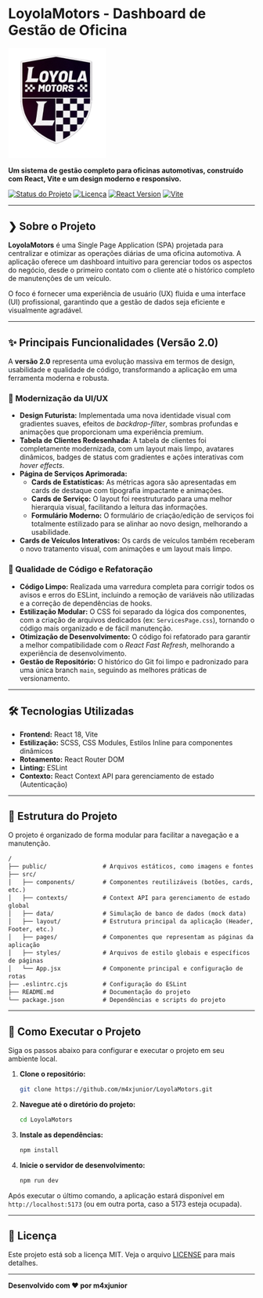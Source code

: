 # LoyolaMotors - Dashboard de Gestão de Oficina

<img src="/public/assets/img/icon/loyola-logo-v2.png" alt="Project Banner" width="200" />

**Um sistema de gestão completo para oficinas automotivas, construído com React, Vite e um design moderno e responsivo.**

[![Status do Projeto](https://img.shields.io/badge/status-ativo-brightgreen.svg)](https://github.com/m4xjunior/LoyolaMotors)
[![Licença](https://img.shields.io/badge/licen%C3%A7a-MIT-blue.svg)](/LICENSE)
[![React Version](https://img.shields.io/badge/react-18.2.0-blue?logo=react)](https://reactjs.org/)
[![Vite](https://img.shields.io/badge/vite-^5.1.4-yellowgreen?logo=vite&logoColor=white)](https://vitejs.dev/)

---

## ❯ Sobre o Projeto

**LoyolaMotors** é uma Single Page Application (SPA) projetada para centralizar e otimizar as operações diárias de uma oficina automotiva. A aplicação oferece um dashboard intuitivo para gerenciar todos os aspectos do negócio, desde o primeiro contato com o cliente até o histórico completo de manutenções de um veículo.

O foco é fornecer uma experiência de usuário (UX) fluida e uma interface (UI) profissional, garantindo que a gestão de dados seja eficiente e visualmente agradável.

---

## ✨ Principais Funcionalidades (Versão 2.0)

A **versão 2.0** representa uma evolução massiva em termos de design, usabilidade e qualidade de código, transformando a aplicação em uma ferramenta moderna e robusta.

### 🎨 Modernização da UI/UX

-   **Design Futurista:** Implementada uma nova identidade visual com gradientes suaves, efeitos de *backdrop-filter*, sombras profundas e animações que proporcionam uma experiência premium.
-   **Tabela de Clientes Redesenhada:** A tabela de clientes foi completamente modernizada, com um layout mais limpo, avatares dinâmicos, badges de status com gradientes e ações interativas com *hover effects*.
-   **Página de Serviços Aprimorada:**
    -   **Cards de Estatísticas:** As métricas agora são apresentadas em cards de destaque com tipografia impactante e animações.
    -   **Cards de Serviço:** O layout foi reestruturado para uma melhor hierarquia visual, facilitando a leitura das informações.
    -   **Formulário Moderno:** O formulário de criação/edição de serviços foi totalmente estilizado para se alinhar ao novo design, melhorando a usabilidade.
-   **Cards de Veículos Interativos:** Os cards de veículos também receberam o novo tratamento visual, com animações e um layout mais limpo.

### 🧹 Qualidade de Código e Refatoração

-   **Código Limpo:** Realizada uma varredura completa para corrigir todos os avisos e erros do ESLint, incluindo a remoção de variáveis não utilizadas e a correção de dependências de hooks.
-   **Estilização Modular:** O CSS foi separado da lógica dos componentes, com a criação de arquivos dedicados (ex: `ServicesPage.css`), tornando o código mais organizado e de fácil manutenção.
-   **Otimização de Desenvolvimento:** O código foi refatorado para garantir a melhor compatibilidade com o *React Fast Refresh*, melhorando a experiência de desenvolvimento.
-   **Gestão de Repositório:** O histórico do Git foi limpo e padronizado para uma única branch `main`, seguindo as melhores práticas de versionamento.

---

## 🛠️ Tecnologias Utilizadas

-   **Frontend:** React 18, Vite
-   **Estilização:** SCSS, CSS Modules, Estilos Inline para componentes dinâmicos
-   **Roteamento:** React Router DOM
-   **Linting:** ESLint
-   **Contexto:** React Context API para gerenciamento de estado (Autenticação)

---

## 📂 Estrutura do Projeto

O projeto é organizado de forma modular para facilitar a navegação e a manutenção.

```
/
├── public/                # Arquivos estáticos, como imagens e fontes
├── src/
│   ├── components/        # Componentes reutilizáveis (botões, cards, etc.)
│   ├── contexts/          # Context API para gerenciamento de estado global
│   ├── data/              # Simulação de banco de dados (mock data)
│   ├── layout/            # Estrutura principal da aplicação (Header, Footer, etc.)
│   ├── pages/             # Componentes que representam as páginas da aplicação
│   ├── styles/            # Arquivos de estilo globais e específicos de páginas
│   └── App.jsx            # Componente principal e configuração de rotas
├── .eslintrc.cjs          # Configuração do ESLint
├── README.md              # Documentação do projeto
└── package.json           # Dependências e scripts do projeto
```

---

## 🚀 Como Executar o Projeto

Siga os passos abaixo para configurar e executar o projeto em seu ambiente local.

1.  **Clone o repositório:**
    ```bash
    git clone https://github.com/m4xjunior/LoyolaMotors.git
    ```

2.  **Navegue até o diretório do projeto:**
    ```bash
    cd LoyolaMotors
    ```

3.  **Instale as dependências:**
    ```bash
    npm install
    ```

4.  **Inicie o servidor de desenvolvimento:**
    ```bash
    npm run dev
    ```

Após executar o último comando, a aplicação estará disponível em `http://localhost:5173` (ou em outra porta, caso a 5173 esteja ocupada).

---

## 📄 Licença

Este projeto está sob a licença MIT. Veja o arquivo [LICENSE](/LICENSE) para mais detalhes.

---

**Desenvolvido com ❤️ por m4xjunior**